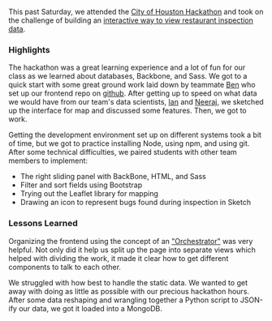 This past Saturday, we attended the [City of Houston Hackathon](http://houstonhackathon2015.challengepost.com/submissions) and took on the challenge of building an [interactive way to view restaurant inspection data](http://challengepost.com/software/htx-food-inspection-map).
<!-- more -->

### Highlights
The hackathon was a great learning experience and a lot of fun for our class as we learned about databases, Backbone, and Sass. We got to a quick start with some great ground work laid down by teammate [Ben](https://github.com/bmagnantb) who set up our frontend repo on [github](https://github.com/htx-food-inspection-map).  After getting up to speed on what data we would have from our team's data scientists, [Ian](https://github.com/ianwells) and [Neeraj](https://github.com/neerajt), we sketched up the interface for map and discussed some features.  Then, we got to work.

Getting the development environment set up on different systems took a bit of time, but we got to practice installing Node, using npm, and using git.  After some technical difficulties, we paired students with other team members to implement:

  * The right sliding panel with BackBone, HTML, and Sass
  * Filter and sort fields using Bootstrap
  * Trying out the Leaflet library for mapping
  * Drawing an icon to represent bugs found during inspection in Sketch

### Lessons Learned

Organizing the frontend using the concept of an ["Orchestrator"](https://code.mixpanel.com/2015/04/08/straightening-our-backbone-a-lesson-in-event-driven-ui-development/) was very helpful.  Not only did it help us split up the page into separate views which helped with dividing the work, it made it clear how to get different components to talk to each other.

We struggled with how best to handle the static data.  We wanted to get away with doing as little as possible with our precious hackathon hours.  After some data reshaping and wrangling together a Python script to JSON-ify our data, we got it loaded into a MongoDB.
